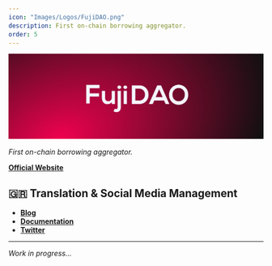 ```yaml
---
icon: "Images/Logos/FujiDAO.png"
description: First on-chain borrowing aggregator.
order: 5
---
```


![](../Images/Covers/FujiDAO.png)

_First on-chain borrowing aggregator._

[**Official Website**](https://www.fujidao.org/#/)

## 🇬🇷 Translation & Social Media Management

- [**Blog**](https://www.cryptoblocks.gr/s/fujidao)
- [**Documentation**](https://docs.fujidao.org/v/greek)
- [**Twitter**](https://twitter.com/CryptoBlocks_GR)

---

_Work in progress..._
